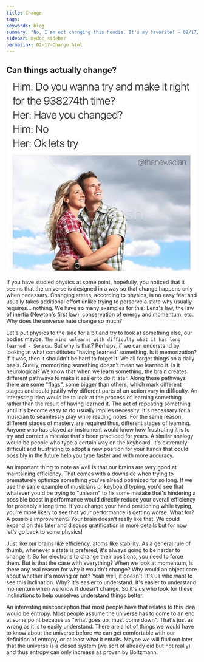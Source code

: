 ```yaml
---
title: Change
tags: 
keywords: blog
summary: "No, I am not changing this hoodie. It's my favorite! - 02/17/2021"
sidebar: mydoc_sidebar
permalink: 02-17-Change.html
---
```


## Can things actually change?

<img src="images/change_meme.png">

If you have studied physics at some point, hopefully, you noticed that it seems that the universe is designed in a way so that change happens only when necessary. Changing states, according to physics, is no easy feat and usually takes additional effort unlike trying to perserve a state why usually requires... nothing. We have so many examples for this: Lenz's law, the law of inertia (Newton's first law), conservation of energy and momentum, etc. Why does the universe hate change so much?

Let's put physics to the side for a bit and try to look at something else, our bodies maybe.
``
The mind unlearns with difficulty what it has long learned - Seneca.
``
But why is that? Perhaps, if we can understand by looking at what consititutes "having learned" something. Is it memorization? If it was, then it shouldn't be hard to forget it! We all forget things on a daily basis. Surely, memorizing something doesn't mean we learned it. Is it neurological? We know that when we learn something, the brain creates different pathways to make it easier to do it later. Along these pathways there are some "flags", some bigger than others, which mark different stages and could justify why different parts of an action vary in difficulty. An interesting idea would be to look at the process of learning something rather than the result of having learned it. The act of repeating something until it's become easy to do usually implies necessity. It's necessary for a musician to seamlessly play while reading notes. For the same reason, different stages of mastery are required thus, different stages of learning. Anyone who has played an instrument would know how frustrating it is to try and correct a mistake that's been practiced for years. A similar analogy would be people who type a certain way on the keyboard. It's extremely difficult and frustrating to adopt a new position for your hands that could possibly in the future help you type faster and with more accuracy. 

An important thing to note as well is that our brains are very good at maintaining efficiency. That comes with a downside when trying to prematurely optimize something you've alread optimized for so long. If we use the same example of musicians or keyboard typing, you'd see that whatever you'd be trying to "unlearn" to fix some mistake that's hindering a possible boost in performance would directly reduce your overall efficiency for probably a long time. If you change your hand positioning while typing, you're more likely to see that your performance is getting worse. What for? A possible improvement? Your brain doesn't really like that. We could expand on this later and discuss gratification in more details but for now let's go back to some physics!

Just like our brains like efficiency, atoms like stability. As a general rule of thumb, whenever a state is prefered, it's always going to be harder to change it. So for electrons to change their positions, you need to force them. But is that the case with everything? When we look at momentum, is there any real reason for why it wouldn't change? Why would an object care about whether it's moving or not? Yeah well, it doesn't. It's us who want to see this inclination. Why? It's easier to understand. It's easier to understand momentum when we know it doesn't change. So it's us who look for these inclinations to help ourselves understand things better. 

An interesting misconception that most people have that relates to this idea would be entropy. Most people assume the universe has to come to an end at some point because as "what goes up, must come down". That's just as wrong as it is to easily understand. There are a lot of things we would have to know about the universe before we can get comfortable with our definition of entropy, or at least what it entails. Maybe we will find out later that the universe is a closed system (we sort of already did but not really) and thus entropy can only increase as proven by Boltzmann.
